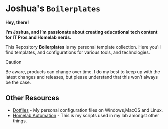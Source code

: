 # Joshua's `Boilerplates`

**Hey, there!**

**I’m Joshua, and I’m passionate about creating educational tech content for IT Pros and Homelab nerds.**

This Repository **Boilerplates** is my personal template collection. Here you'll find templates, and configurations for various tools, and technologies.

> [!CAUTION]
> Be aware, products can change over time. I do my best to keep up with the latest changes and releases, but please understand that this won’t always be the case.

## Other Resources

- [Dotfiles](https://github.com/christianlempa/dotfiles) - My personal configuration files on Windows,MacOS and Linux.
- [Homelab Automation](https://github.com/ColoredBytes/LabAutomation) - This is my scripts used in my lab amongst other things. 


